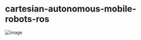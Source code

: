 # cartesian-autonomous-mobile-robots-ros

![image](https://github.com/user-attachments/assets/9a17a308-2cf0-45af-83d0-4ed4cfe263f4)

